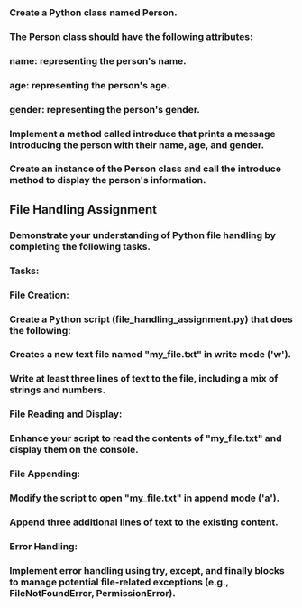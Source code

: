 ### Create a Python class named Person.

### The Person class should have the following attributes:

### name: representing the person's name.

### age: representing the person's age.

### gender: representing the person's gender.

### Implement a method called introduce that prints a message introducing the person with their name, age, and gender.

### Create an instance of the Person class and call the introduce method to display the person's information.




## File Handling Assignment

### Demonstrate your understanding of Python file handling by completing the following tasks.

### Tasks:

### File Creation:

### Create a Python script (file_handling_assignment.py) that does the following:
### Creates a new text file named "my_file.txt" in write mode ('w').
### Write at least three lines of text to the file, including a mix of strings and numbers.

### File Reading and Display:
### Enhance your script to read the contents of "my_file.txt" and display them on the console.
 
### File Appending:
### Modify the script to open "my_file.txt" in append mode ('a').
### Append three additional lines of text to the existing content.

### Error Handling:
### Implement error handling using try, except, and finally blocks to manage potential file-related exceptions (e.g., FileNotFoundError, PermissionError).